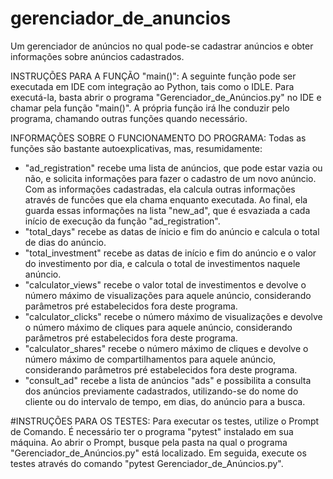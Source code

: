 # gerenciador_de_anuncios
Um gerenciador de anúncios no qual pode-se cadastrar anúncios e obter informações sobre anúncios cadastrados.

INSTRUÇÕES PARA A FUNÇÃO "main()":
A seguinte função pode ser executada em IDE com integração ao Python, tais como o IDLE.
Para executá-la, basta abrir o programa "Gerenciador_de_Anúncios.py" no IDE e chamar pela função "main()".
A própria função irá lhe conduzir pelo programa, chamando outras funções quando necessário. 

INFORMAÇÕES SOBRE O FUNCIONAMENTO DO PROGRAMA:
Todas as funções são bastante autoexplicativas, mas, resumidamente:
- "ad_registration" recebe uma lista de anúncios, que pode estar vazia ou não, e solicita informações para fazer o cadastro de um novo anúncio. Com as informações cadastradas, ela calcula outras informações através de funcões que ela chama enquanto executada. Ao final, ela guarda essas informações na lista "new_ad", que é esvaziada a cada início de execução da função "ad_registration".
- "total_days" recebe as datas de ínicio e fim do anúncio e calcula o total de dias do anúncio.
- "total_investment" recebe as datas de início e fim do anúncio e o valor do investimento por dia, e calcula o total de investimentos naquele anúncio.
- "calculator_views" recebe o valor total de investimentos e devolve o número máximo de visualizações para aquele anúncio, considerando parâmetros pré estabelecidos fora deste programa.
- "calculator_clicks" recebe o número máximo de visualizações e devolve o número máximo de cliques para aquele anúncio, considerando parâmetros pré estabelecidos fora deste programa.
- "calculator_shares" recebe o número máximo de cliques e devolve o número máximo de compartilhamentos para aquele anúncio, considerando parâmetros pré estabelecidos fora deste programa.
- "consult_ad" recebe a lista de anúncios "ads" e possibilita a consulta dos anúncios previamente cadastrados, utilizando-se do nome do cliente ou do intervalo de tempo, em dias, do anúncio para a busca. 

#INSTRUÇÕES PARA OS TESTES:
Para executar os testes, utilize o Prompt de Comando.
É necessário ter o programa "pytest" instalado em sua máquina.
Ao abrir o Prompt, busque pela pasta na qual o programa "Gerenciador_de_Anúncios.py" está localizado.
Em seguida, execute os testes através do comando "pytest Gerenciador_de_Anúncios.py".
